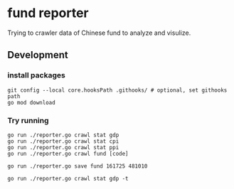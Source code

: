 # fund reporter

Trying to crawler data of Chinese fund to analyze and visulize.

## Development

### install packages

```shell
git config --local core.hooksPath .githooks/ # optional, set githooks path
go mod download
```

### Try running

```shell
go run ./reporter.go crawl stat gdp
go run ./reporter.go crawl stat cpi
go run ./reporter.go crawl stat ppi
go run ./reporter.go crawl fund [code]

go run ./reporter.go save fund 161725 481010

go run ./reporter.go crawl stat gdp -t
```

